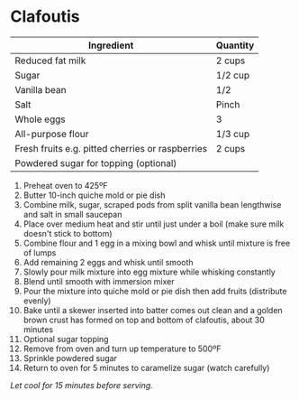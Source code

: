 Clafoutis
=========

Ingredient | Quantity
---|---
Reduced fat milk | 2 cups
Sugar | 1/2 cup
Vanilla bean | 1/2
Salt | Pinch
Whole eggs | 3
All-purpose flour | 1/3 cup
Fresh fruits e.g. pitted cherries or raspberries | 2 cups
Powdered sugar for topping (optional) |

1. Preheat oven to 425ºF
2. Butter 10-inch quiche mold or pie dish
3. Combine milk, sugar, scraped pods from split vanilla bean lengthwise and salt in small saucepan
4. Place over medium heat and stir until just under a boil (make sure milk doesn't stick to bottom)
5. Combine flour and 1 egg in a mixing bowl and whisk until mixture is free of lumps
6. Add remaining 2 eggs and whisk until smooth
7. Slowly pour milk mixture into egg mixture while whisking constantly
8. Blend until smooth with immersion mixer
9. Pour the mixture into quiche mold or pie dish then add fruits (distribute evenly)
10. Bake until a skewer inserted into batter comes out clean and a golden brown crust has formed on top and bottom of clafoutis, about 30 minutes
11. Optional sugar topping
  1. Remove from oven and turn up temperature to 500ºF
  2. Sprinkle powdered sugar
  3. Return to oven for 5 minutes to caramelize sugar (watch carefully)

*Let cool for 15 minutes before serving.*
